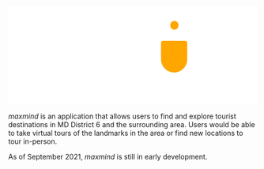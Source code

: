 ![Image of logo](./pictures/logo1.png)

*maxmind* is an application that allows users to find and explore tourist destinations in MD District 6 and the surrounding area. Users would be able to take virtual tours of the landmarks in the area or find new locations to tour in-person.

As of September 2021, *maxmind* is still in early development.
